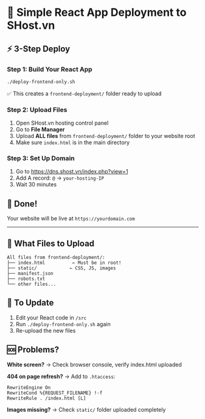# 🚀 Simple React App Deployment to SHost.vn

## ⚡ 3-Step Deploy

### Step 1: Build Your React App
```bash
./deploy-frontend-only.sh
```
✅ This creates a `frontend-deployment/` folder ready to upload

### Step 2: Upload Files  
1. Open SHost.vn hosting control panel
2. Go to **File Manager**
3. Upload **ALL files** from `frontend-deployment/` folder to your website root
4. Make sure `index.html` is in the main directory

### Step 3: Set Up Domain
1. Go to https://dns.shost.vn/index.php?view=1
2. Add A record: `@` → `your-hosting-IP`
3. Wait 30 minutes

## 🎉 Done!
Your website will be live at `https://yourdomain.com`

---

## 📁 What Files to Upload
```
All files from frontend-deployment/:
├── index.html          ← Must be in root!
├── static/            ← CSS, JS, images
├── manifest.json
├── robots.txt
└── other files...
```

## 🔄 To Update
1. Edit your React code in `/src`
2. Run `./deploy-frontend-only.sh` again  
3. Re-upload the new files

## 🆘 Problems?

**White screen?** → Check browser console, verify index.html uploaded

**404 on page refresh?** → Add to `.htaccess`:
```
RewriteEngine On
RewriteCond %{REQUEST_FILENAME} !-f
RewriteRule . /index.html [L]
```

**Images missing?** → Check `static/` folder uploaded completely 